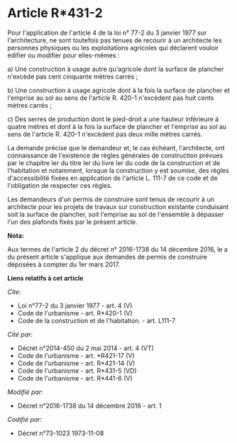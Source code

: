 # Article R*431-2

Pour l'application de l'article 4 de la loi n° 77-2 du 3 janvier 1977 sur l'architecture, ne sont toutefois pas tenues de
recourir à un architecte les personnes physiques ou les exploitations agricoles qui déclarent vouloir édifier ou modifier
pour elles-mêmes : 

a) Une construction à usage autre qu'agricole dont la surface de plancher n'excède pas cent cinquante mètres carrés ; 

b) Une construction à usage agricole dont à la fois la surface de plancher et l'emprise au sol au sens de l'article R. 420-1
n'excèdent pas huit cents mètres carrés ; 

c) Des serres de production dont le pied-droit a une hauteur inférieure à quatre mètres et dont à la fois la surface de
plancher et l'emprise au sol au sens de l'article R. 420-1 n'excèdent pas deux mille mètres carrés. 

La demande précise que le demandeur et, le cas échéant, l'architecte, ont connaissance de l'existence de règles générales de
construction prévues par le chapitre Ier du titre Ier du livre Ier du code de la construction et de l'habitation et
notamment, lorsque la construction y est soumise, des règles d'accessibilité fixées en application de l'article L. 111-7 de
ce code et de l'obligation de respecter ces règles. 

Les demandeurs d'un permis de construire sont tenus de recourir à un architecte pour les projets de travaux sur construction
existante conduisant soit la surface de plancher, soit l'emprise au sol de l'ensemble à dépasser l'un des plafonds fixés par
le présent article.

**Nota:**

Aux termes de l'article 2 du décret n° 2016-1738 du 14 décembre 2016, le a du présent article s'applique aux demandes de
permis de construire déposées à compter du 1er mars 2017.

**Liens relatifs à cet article**

_Cite_:

  - Loi n°77-2 du 3 janvier 1977 - art. 4 (V)
  - Code de l'urbanisme - art. R*420-1 (V)
  - Code de la construction et de l'habitation. - art. L111-7

_Cité par_:

  - Décret n°2014-450 du 2 mai 2014 - art. 4 (VT)
  - Code de l'urbanisme - art. *R421-17 (V)
  - Code de l'urbanisme - art. R*421-14 (V)
  - Code de l'urbanisme - art. R*431-5 (VD)
  - Code de l'urbanisme - art. R*441-6 (V)

_Modifié par_:

  - Décret n°2016-1738 du 14 décembre 2016 - art. 1

_Codifié par_:

  - Décret n°73-1023 1973-11-08
